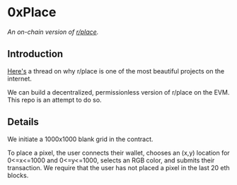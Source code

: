 # 0xPlace

*An on-chain version of [r/place](https://www.reddit.com/r/place/).*

## Introduction

[Here's](https://twitter.com/Aella_Girl/status/1510721564861468678?s=20&t=wPpPZnyeR1LosTsUCrSApw) a thread on why r/place is one of the most beautiful projects on the internet. 

We can build a decentralized, permissionless version of r/place on the EVM. This repo is an attempt to do so. 

## Details

We initiate a 1000x1000 blank grid in the contract. 

To place a pixel, the user connects their wallet, chooses an (x,y) location for 0<=x<=1000 and 0<=y<=1000, selects an RGB color, and submits their transaction. We require that the user has not placed a pixel in the last 20 eth blocks.